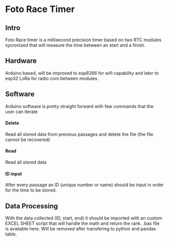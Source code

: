 # Foto Race Timer
## Intro
Foto Race timer is a millisecond precision timer based on two RTC modules sycronized that will measure the time between an start and a finish.
## Hardware
Arduino based, will be improved to esp8266 for wifi capability and later to esp32 LoRa for radio com between modules.
## Software
Arduino software is pretty straight forward with few commands that the user can iterate
#### Delete
Read all stored data from previous passages and delete the file (the file cannot be recovered)
#### Read
Read all stored data
#### ID input
After every passage an ID (unique number or name) should be input in order for the time to be stored.
## Data Processing
With the data collected (ID, start, end) it should be imported with an custom EXCEL SHEET script that will handle the math and return the rank. .bas file is available here. Will be removed after transfering to python and pandas table.
